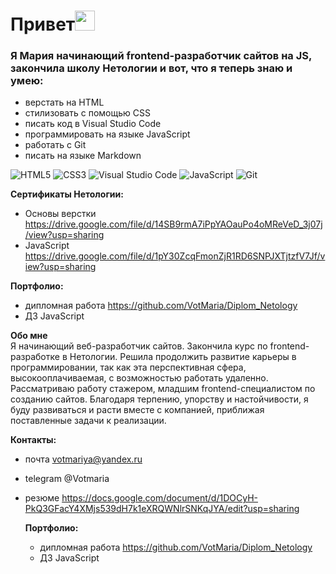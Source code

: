 <h1>Привет<img src="https://github.com/blackcater/blackcater/raw/main/images/Hi.gif" height="32"/></h1>
<h3>Я Мария начинающий frontend-разработчик сайтов на JS, закончила школу Нетологии и вот, что я теперь знаю и умею:</h3>

- верстать на HTML  
- стилизовать с помощью CSS  
- писать код в Visual Studio Code  
- программировать на языке JavaScript  
- работать с Git  
- писать на языке Markdown 

![HTML5](https://img.shields.io/badge/html5-%23E34F26.svg?style=for-the-badge&logo=html5&logoColor=white)
![CSS3](https://img.shields.io/badge/css3-%231572B6.svg?style=for-the-badge&logo=css3&logoColor=white)
![Visual Studio Code](https://img.shields.io/badge/Visual%20Studio%20Code-0078d7.svg?style=for-the-badge&logo=visual-studio-code&logoColor=white)
![JavaScript](https://img.shields.io/badge/javascript-%23323330.svg?style=for-the-badge&logo=javascript&logoColor=%23F7DF1E)
![Git](https://img.shields.io/badge/git-%23F05033.svg?style=for-the-badge&logo=git&logoColor=white)

**Сертификаты Нетологии:**
- Основы верстки https://drive.google.com/file/d/14SB9rmA7iPpYAOauPo4oMReVeD_3j07j/view?usp=sharing
- JavaScript https://drive.google.com/file/d/1pY30ZcqFmonZjR1RD6SNPJXTjtzfV7Jf/view?usp=sharing

**Портфолио:**
- дипломная работа https://github.com/VotMaria/Diplom_Netology
- ДЗ JavaScript 

**Обо мне**  
Я начинающий веб-разработчик сайтов. Закончила курс по frontend-разработке в Нетологии. Решила продолжить развитие карьеры в программировании, так как эта перспективная сфера, высокооплачиваемая, с возможностью работать удаленно. Рассматриваю работу стажером, младшим frontend-специалистом по созданию сайтов.
Благодаря терпению, упорству и настойчивости, я буду развиваться и расти вместе с компанией, приближая поставленные задачи к реализации.

**Контакты:**
- почта votmariya@yandex.ru
- telegram @Votmaria
- резюме https://docs.google.com/document/d/1DOCyH-PkQ3GFacY4XMjs539dH7k1eXRQWNlrSNKqJYA/edit?usp=sharing

  **Портфолио:**
  - дипломная работа https://github.com/VotMaria/Diplom_Netology
  - ДЗ JavaScript 
